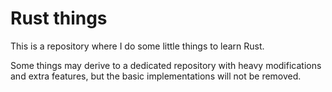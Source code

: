 # Rust things

This is a repository where I do some little things to learn Rust.

Some things may derive to a dedicated repository with heavy modifications and extra features, but the basic implementations will not be removed.


